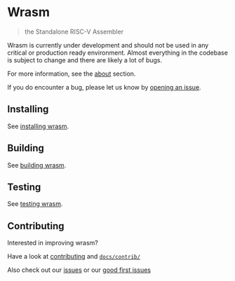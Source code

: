 # Wrasm 
> the Standalone RISC-V Assembler

Wrasm is currently under development and should not be used in any critical or
production ready environment. Almost everything in the codebase is subject to
change and there are likely a lot of bugs.

For more information, see the [about](about.md) section.

If you do encounter a bug, please let us know by
[opening an issue](https://github.com/cyuria/wrasm/issues/new/choose).

## Installing

See [installing wrasm](install.md).

## Building

See [building wrasm](build.md).

## Testing

See [testing wrasm](test.md).

## Contributing

Interested in improving wrasm?

Have a look at [contributing](contributing.md) and
[`docs/contrib/`](contrib/readme.md)

Also check out our [issues](https://github.com/cyuria/wrasm/issues) or our
[good first issues](https://github.com/cyuria/wrasm/contribute)
